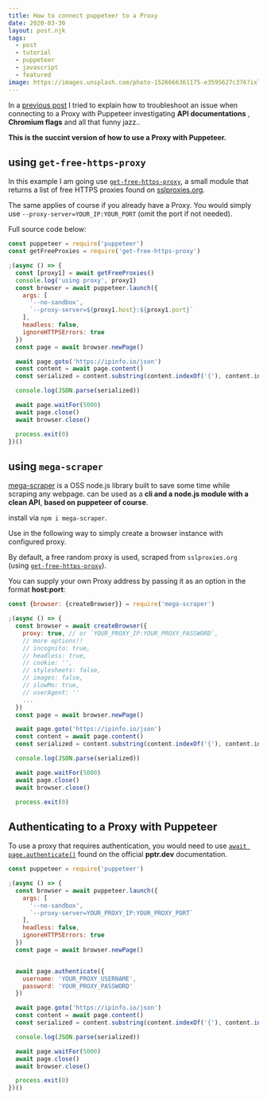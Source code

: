 ```yaml
---
title: How to connect puppeteer to a Proxy
date: 2020-03-30
layout: post.njk
tags:
  - post
  - tutorial
  - puppeteer
  - javascript
  - featured
image: https://images.unsplash.com/photo-1526666361175-e3595627c376?ixlib=rb-1.2.1&ixid=eyJhcHBfaWQiOjEyMDd9&auto=format&fit=crop&w=250&q=40
---
```


In a [previous post](/posts/2020-03-30-How-to-solve-Puppeteer-Chrome-Error-ERR_INVALID_ARGUMENT/) I tried to explain how to troubleshoot an issue when connecting to a Proxy with Puppeteer investigating **API documentations** , **Chromium flags** and all that funny jazz..

**This is the succint version of how to use a Proxy with Puppeteer.**

## using `get-free-https-proxy`

In this example I am going use [`get-free-https-proxy`](https://www.npmjs.com/package/get-free-https-proxy), a small module that returns a list of free HTTPS proxies found on [sslproxies.org](https://www.sslproxies.org).

The same applies of course if you already have a Proxy. You would simply use `--proxy-server=YOUR_IP:YOUR_PORT` (omit the port if not needed).

Full source code below:

```js
const puppeteer = require('puppeteer')
const getFreeProxies = require('get-free-https-proxy')

;(async () => {
  const [proxy1] = await getFreeProxies()
  console.log('using proxy', proxy1)
  const browser = await puppeteer.launch({
    args: [
      '--no-sandbox',
      `--proxy-server=${proxy1.host}:${proxy1.port}`
    ],
    headless: false,
    ignoreHTTPSErrors: true
  })
  const page = await browser.newPage()

  await page.goto('https://ipinfo.io/json')
  const content = await page.content()
  const serialized = content.substring(content.indexOf('{'), content.indexOf('}') + 1)

  console.log(JSON.parse(serialized))

  await page.waitFor(5000)
  await page.close()
  await browser.close()

  process.exit(0)
})()
```

## using `mega-scraper`

[mega-scraper](https://github.com/christian-fei/mega-scraper) is a OSS node.js library built to save some time while scraping any webpage. can be used as a **cli and a node.js module with a clean API**, **based on puppeteer of course**.

install via `npm i mega-scraper`.

Use in the following way to simply create a browser instance with configured proxy.

By default, a free random proxy is used, scraped from `sslproxies.org` (using [`get-free-https-proxy`](https://www.npmjs.com/package/get-free-https-proxy)).

You can supply your own Proxy address by passing it as an option in the format **host:port**:

```js
const {browser: {createBrowser}} = require('mega-scraper')

;(async () => {
  const browser = await createBrowser({
    proxy: true, // or `YOUR_PROXY_IP:YOUR_PROXY_PASSWORD`,
    // more options!!
    // incognito: true,
    // headless: true,
    // cookie: '',
    // stylesheets: false,
    // images: false,
    // slowMo: true,
    // userAgent: ''
    ...
  })
  const page = await browser.newPage()

  await page.goto('https://ipinfo.io/json')
  const content = await page.content()
  const serialized = content.substring(content.indexOf('{'), content.indexOf('}') + 1)

  console.log(JSON.parse(serialized))

  await page.waitFor(5000)
  await page.close()
  await browser.close()

  process.exit(0)
```


## Authenticating to a Proxy with Puppeteer

To use a proxy that requires authentication, you would need to use [`await page.authenticate()`](https://pptr.dev/#?product=Puppeteer&version=v2.1.1&show=api-pageauthenticatecredentials) found on the official **pptr.dev** documentation.

```js
const puppeteer = require('puppeteer')

;(async () => {
  const browser = await puppeteer.launch({
    args: [
      '--no-sandbox',
      `--proxy-server=YOUR_PROXY_IP:YOUR_PROXY_PORT`
    ],
    headless: false,
    ignoreHTTPSErrors: true
  })
  const page = await browser.newPage()


  await page.authenticate({
    username: 'YOUR_PROXY_USERNAME',
    password: 'YOUR_PROXY_PASSWORD'
  })

  await page.goto('https://ipinfo.io/json')
  const content = await page.content()
  const serialized = content.substring(content.indexOf('{'), content.indexOf('}') + 1)

  console.log(JSON.parse(serialized))

  await page.waitFor(5000)
  await page.close()
  await browser.close()

  process.exit(0)
})()
```
